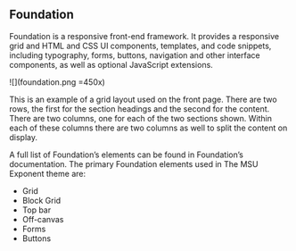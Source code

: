 ## Foundation

Foundation is a responsive front-end framework. It provides a responsive grid and HTML and CSS UI components, templates, and code snippets, including typography, forms, buttons, navigation and other interface components, as well as optional JavaScript extensions.

![](foundation.png =450x)

This is an example of a grid layout used on the front page. There are two rows, the first for the section headings and the second for the content. There are two columns, one for each of the two sections shown. Within each of these columns there are two columns as well to split the content on display.

A full list of Foundation’s elements can be found in Foundation’s documentation. The primary Foundation elements used in The MSU Exponent theme are:

+ Grid
+ Block Grid
+ Top bar
+ Off-canvas
+ Forms
+ Buttons
